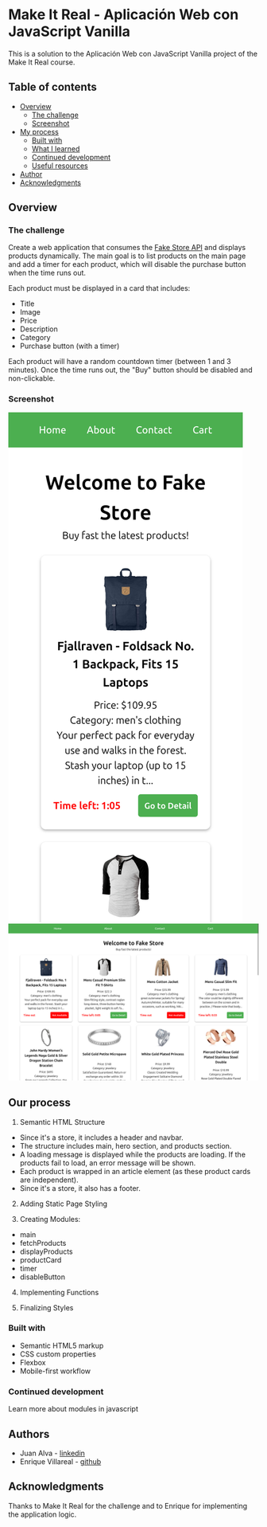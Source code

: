 # Make It Real - Aplicación Web con JavaScript Vanilla

This is a solution to the Aplicación Web con JavaScript Vanilla project of the Make It Real course.

## Table of contents

- [Overview](#overview)
  - [The challenge](#the-challenge)
  - [Screenshot](#screenshot)
- [My process](#my-process)
  - [Built with](#built-with)
  - [What I learned](#what-i-learned)
  - [Continued development](#continued-development)
  - [Useful resources](#useful-resources)
- [Author](#author)
- [Acknowledgments](#acknowledgments)

## Overview

### The challenge

Create a web application that consumes the [Fake Store API](https://fakestoreapi.com/) and displays products dynamically. The main goal is to list products on the main page and add a timer for each product, which will disable the purchase button when the time runs out.

Each product must be displayed in a card that includes:

- Title
- Image
- Price
- Description
- Category
- Purchase button (with a timer)

Each product will have a random countdown timer (between 1 and 3 minutes).
Once the time runs out, the "Buy" button should be disabled and non-clickable.

### Screenshot

![](./screenshot/mobile-preview.png)
![](./screenshot/desktop-preview.png)

## Our process

1. Semantic HTML Structure

- Since it's a store, it includes a header and navbar.
- The structure includes main, hero section, and products section.
- A loading message is displayed while the products are loading. If the products fail to load, an error message will be shown.
- Each product is wrapped in an article element (as these product cards are independent).
- Since it's a store, it also has a footer.

2. Adding Static Page Styling

3. Creating Modules:

- main
- fetchProducts
- displayProducts
- productCard
- timer
- disableButton

4. Implementing Functions

5. Finalizing Styles

### Built with

- Semantic HTML5 markup
- CSS custom properties
- Flexbox
- Mobile-first workflow

### Continued development

Learn more about modules in javascript

## Authors

- Juan Alva - [linkedin](https://www.linkedin.com/juan-luis-alva/)
- Enrique Villareal - [github](https://github.com/Enrique-Villarreal-O/)

## Acknowledgments

Thanks to Make It Real for the challenge and to Enrique for implementing the application logic.
